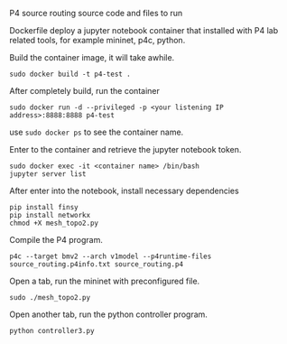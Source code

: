 P4 source routing source code and files to run

Dockerfile deploy a jupyter notebook container that installed with P4 lab related tools, for example mininet, p4c, python.

Build the container image, it will take awhile.
```
sudo docker build -t p4-test .
```

After completely build, run the container
```
sudo docker run -d --privileged -p <your listening IP address>:8888:8888 p4-test
```
use ```sudo docker ps``` to see the container name.

Enter to the container and retrieve the jupyter notebook token.
```
sudo docker exec -it <container name> /bin/bash
jupyter server list
```

After enter into the notebook, install necessary dependencies
```
pip install finsy
pip install networkx
chmod +X mesh_topo2.py
```

Compile the P4 program.
```
p4c --target bmv2 --arch v1model --p4runtime-files source_routing.p4info.txt source_routing.p4
```

Open a tab, run the mininet with preconfigured file.
```
sudo ./mesh_topo2.py
```

Open another tab, run the python controller program.
```
python controller3.py
```


